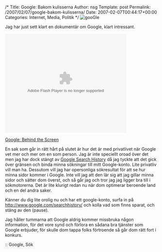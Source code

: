 /*
 Title: Google: Bakom kulisserna
 Author: nsg
 Template: post
 Permalink: /2007/02/07/google-bakom-kulisserna/
 Date: 2007-02-07T00:44:17+00:00
 Categories: Internet, Media, Politik
*/
<img id="image287" src="http://junkpile.se/%7Es/wp/wp-content/uploads/2007/02/google.png" alt="gooGle" />

Jag har just sett klart en dokumentär om Google, klart intressant.

<embed style="width:400px; height:326px;" id="VideoPlayback" type="application/x-shockwave-flash" src="http://video.google.com/googleplayer.swf?docId=-1498959948416769897&#038;hl=en" flashvars="">
</embed>

  
[Google: Behind the Screen][1]

En sak som går in rätt hårt på slutet är hur det är med privatlivet när Google vet mer och mer om en som person. Jag är inte speciellt oroad över det men jag har dock stängt av [Google Search History][2] då jag tyckte att det gick över gränsen och binda minna sökningar till mitt Google-konto. Lite privatliv vill man ha. Dessutom vill jag har opersonliga sökresultat för att se hur minna sidor kommer i Google. Inte vill jag att den lär sig att jag gillar minna sidor och sätter dom överst, och så går jag och tror jag jag ligger bra till i sökmotorerna. Det är lite klurigt redan nu när dom optimerar beroende land och en del andra saker.

Känner du dig lite orolig nu och har ett google-konto, surfa in på <http://www.google.com/searchhistory/> och kolla vad som finns sparat, och stäng av den (pause).

Jag håller tummarna att Google aldrig kommer missbruka någon information, för det vore synd och förlora en sådana bra tjänster som Google erbjuder, för skulle dom tappa folks förtroende så går dom rätt fort i konkurs.

:: Google, Sök

<small></small>

 [1]: http://video.google.com/videoplay?docid=-1498959948416769897
 [2]: http://www.google.com/searchhistory/